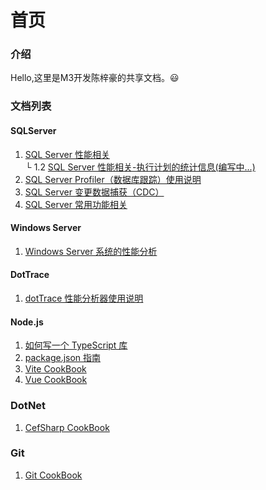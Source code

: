 
# 首页

### 介绍

Hello,这里是M3开发陈梓豪的共享文档。😃


### 文档列表

#### SQLServer 
1.  [SQL Server 性能相关](./sqlserver-performance-analysis.md)
<br/>└ 1.2 [SQL Server 性能相关-执行计划的统计信息(编写中...)](./sqlserver-performance-analysis-query-satas.md)
2.  [SQL Server Profiler（数据库跟踪）使用说明](./sqlserver-profiler.md)
3.  [SQL Server 变更数据捕获（CDC）](./sqlserver-cdc.md)
4.  [SQL Server 常用功能相关](./sqlserver-common-functions.md)

#### Windows Server 
1.  [Windows Server 系统的性能分析](./windows-server-performance-analysis.md)

#### DotTrace
1.  [dotTrace 性能分析器使用说明](./dottrace.md)


#### Node.js
1.  [如何写一个 TypeScript 库](./nodejs/how-to-write-a-typescript-library.md)
2.  [package.json 指南](./nodejs/package.json-manual.md)
3.  [Vite CookBook](./nodejs/vite-cookbook.md)
4.  [Vue CookBook](./nodejs/vue-cookbook.md)


### DotNet
1.  [CefSharp CookBook](./dotnet/cefsharp-cookbook.md)

### Git
1.  [Git CookBook](./git/git-cookbook.md)
